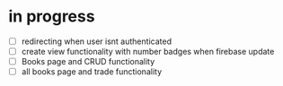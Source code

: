 # in progress

- [ ] redirecting when user isnt authenticated
- [ ] create view functionality with number badges when firebase update
- [ ] Books page and CRUD functionality
- [ ] all books page and trade functionality
